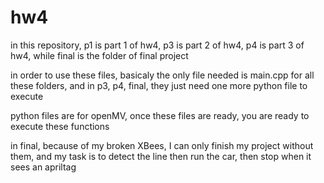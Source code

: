 # hw4

in this repository, p1 is part 1 of hw4, p3 is part 2 of hw4, p4 is part 3 of hw4, while final is the folder of final project

in order to use these files, basicaly the only file needed is main.cpp for all these folders, and in p3, p4, final, they just need one more python file to execute

python files are for openMV, once these files are ready, you are ready to execute these functions

in final, because of my broken XBees, I can only finish my project without them, and my task is to detect the line then run the car, then stop when it sees an apriltag
